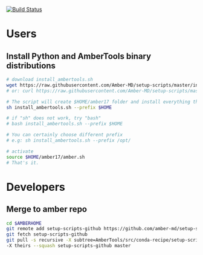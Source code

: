 [![Build Status](https://travis-ci.org/Amber-MD/install_ambertools.svg?branch=master)](https://travis-ci.org/Amber-MD/install_ambertools)

Users
=====
Install Python and AmberTools binary distributions
--------------------------------------------------

```bash
# download install_ambertools.sh
wget https://raw.githubusercontent.com/Amber-MD/setup-scripts/master/install_ambertools.sh
# or: curl https://raw.githubusercontent.com/Amber-MD/setup-scripts/master/install_ambertools.sh -o install_ambertools.sh

# The script will create $HOME/amber17 folder and install everything there
sh install_ambertools.sh --prefix $HOME

# if "sh" does not work, try "bash"
# bash install_ambertools.sh --prefix $HOME

# You can certainly choose different prefix
# e.g: sh install_ambertools.sh --prefix /opt/

# activate
source $HOME/amber17/amber.sh
# That's it.
```

Developers
==========

Merge to amber repo
-------------------
```bash
cd $AMBERHOME
git remote add setup-scripts-github https://github.com/amber-md/setup-scripts
git fetch setup-scripts-github
git pull -s recursive -X subtree=AmberTools/src/conda-recipe/setup-scripts/ 
-X theirs --squash setup-scripts-github master
```
